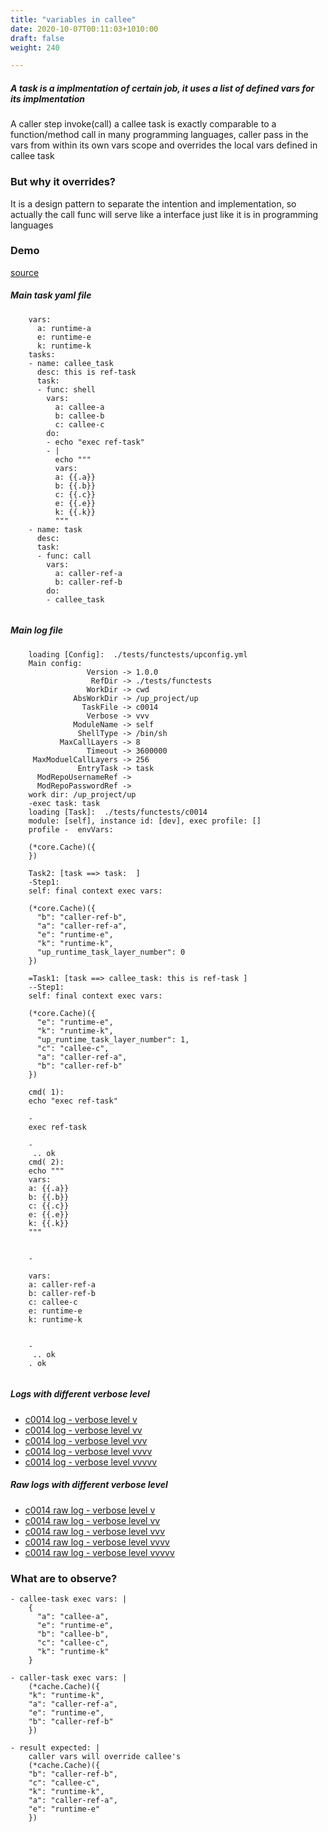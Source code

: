 ```yaml
---
title: "variables in callee"
date: 2020-10-07T00:11:03+1010:00
draft: false
weight: 240

---
```


##### A task is a implmentation of certain job, it uses a list of defined vars for its implmentation

A caller step invoke(call) a callee task is exactly comparable to a function/method call in many programming languages, caller pass in the vars from within its own vars scope and overrides the local vars defined in callee task


### But why it overrides?


It is a design pattern to separate the intention and implementation, so actually the call func will serve like a interface just like it is in programming languages











### Demo








[source](https://github.com/upcmd/up/blob/master/tests/functests/c0014.yml)

##### Main task yaml file
```
    vars:
      a: runtime-a
      e: runtime-e
      k: runtime-k
    tasks:
    - name: callee_task
      desc: this is ref-task
      task:
      - func: shell
        vars:
          a: callee-a
          b: callee-b
          c: callee-c
        do:
        - echo "exec ref-task"
        - |
          echo """
          vars:
          a: {{.a}}
          b: {{.b}}
          c: {{.c}}
          e: {{.e}}
          k: {{.k}}
          """
    - name: task
      desc:
      task:
      - func: call
        vars:
          a: caller-ref-a
          b: caller-ref-b
        do:
        - callee_task
    
```
##### Main log file
```
    loading [Config]:  ./tests/functests/upconfig.yml
    Main config:
                 Version -> 1.0.0
                  RefDir -> ./tests/functests
                 WorkDir -> cwd
              AbsWorkDir -> /up_project/up
                TaskFile -> c0014
                 Verbose -> vvv
              ModuleName -> self
               ShellType -> /bin/sh
           MaxCallLayers -> 8
                 Timeout -> 3600000
     MaxModuelCallLayers -> 256
               EntryTask -> task
      ModRepoUsernameRef -> 
      ModRepoPasswordRef -> 
    work dir: /up_project/up
    -exec task: task
    loading [Task]:  ./tests/functests/c0014
    module: [self], instance id: [dev], exec profile: []
    profile -  envVars:
    
    (*core.Cache)({
    })
    
    Task2: [task ==> task:  ]
    -Step1:
    self: final context exec vars:
    
    (*core.Cache)({
      "b": "caller-ref-b",
      "a": "caller-ref-a",
      "e": "runtime-e",
      "k": "runtime-k",
      "up_runtime_task_layer_number": 0
    })
    
    =Task1: [task ==> callee_task: this is ref-task ]
    --Step1:
    self: final context exec vars:
    
    (*core.Cache)({
      "e": "runtime-e",
      "k": "runtime-k",
      "up_runtime_task_layer_number": 1,
      "c": "callee-c",
      "a": "caller-ref-a",
      "b": "caller-ref-b"
    })
    
    cmd( 1):
    echo "exec ref-task"
    
    -
    exec ref-task
    
    -
     .. ok
    cmd( 2):
    echo """
    vars:
    a: {{.a}}
    b: {{.b}}
    c: {{.c}}
    e: {{.e}}
    k: {{.k}}
    """
    
    
    -
    
    vars:
    a: caller-ref-a
    b: caller-ref-b
    c: callee-c
    e: runtime-e
    k: runtime-k
    
    
    -
     .. ok
    . ok
    
```


##### Logs with different verbose level
* [c0014 log - verbose level v](../../logs/c0014_v)
* [c0014 log - verbose level vv](../../logs/c0014_vv)
* [c0014 log - verbose level vvv](../../logs/c0014_vvvv)
* [c0014 log - verbose level vvvv](../../logs/c0014_vvvv)
* [c0014 log - verbose level vvvvv](../../logs/c0014_vvvvv)

##### Raw logs with different verbose level
* [c0014 raw log - verbose level v](../../reflogs/c0014_v.log)
* [c0014 raw log - verbose level vv](../../reflogs/c0014_vv.log)
* [c0014 raw log - verbose level vvv](../../reflogs/c0014_vvv.log)
* [c0014 raw log - verbose level vvvv](../../reflogs/c0014_vvvv.log)
* [c0014 raw log - verbose level vvvvv](../../reflogs/c0014_vvvvv.log)







### What are to observe?


```
- callee-task exec vars: |
    {
      "a": "callee-a",
      "e": "runtime-e",
      "b": "callee-b",
      "c": "callee-c",
      "k": "runtime-k"
    }

- caller-task exec vars: |
    (*cache.Cache)({
    "k": "runtime-k",
    "a": "caller-ref-a",
    "e": "runtime-e",
    "b": "caller-ref-b"
    })

- result expected: |
    caller vars will override callee's
    (*cache.Cache)({
    "b": "caller-ref-b",
    "c": "callee-c",
    "k": "runtime-k",
    "a": "caller-ref-a",
    "e": "runtime-e"
    })

```











